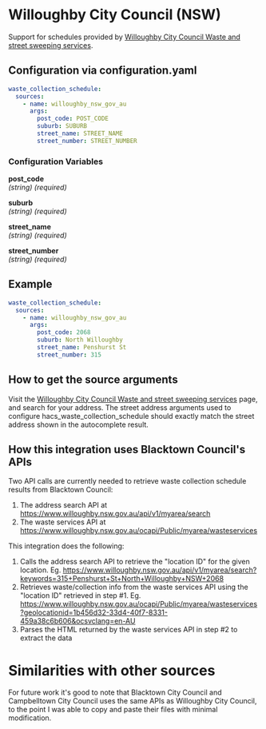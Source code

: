 # Willoughby City Council (NSW)

Support for schedules provided by [Willoughby City Council Waste and street sweeping services](https://www.willoughby.nsw.gov.au/Residents/Waste-and-recycling/Household-bin-services/Waste-and-street-sweeping-services).

## Configuration via configuration.yaml

```yaml
waste_collection_schedule:
  sources:
    - name: willoughby_nsw_gov_au
      args:
        post_code: POST_CODE
        suburb: SUBURB
        street_name: STREET_NAME
        street_number: STREET_NUMBER
```

### Configuration Variables

**post_code**  
*(string) (required)*

**suburb**  
*(string) (required)*

**street_name**  
*(string) (required)*

**street_number**  
*(string) (required)*

## Example

```yaml
waste_collection_schedule:
  sources:
    - name: willoughby_nsw_gov_au
      args:
        post_code: 2068
        suburb: North Willoughby
        street_name: Penshurst St
        street_number: 315
```

## How to get the source arguments

Visit the [Willoughby City Council Waste and street sweeping services](https://www.willoughby.nsw.gov.au/Residents/Waste-and-recycling/Household-bin-services/Waste-and-street-sweeping-services) page, and search for your address. The street address arguments used to configure hacs_waste_collection_schedule should exactly match the street address shown in the autocomplete result.

## How this integration uses Blacktown Council's APIs

Two API calls are currently needed to retrieve waste collection schedule results from Blacktown Council:
1. The address search API at https://www.willoughby.nsw.gov.au/api/v1/myarea/search
2. The waste services API at https://www.willoughby.nsw.gov.au/ocapi/Public/myarea/wasteservices

This integration does the following:
1. Calls the address search API to retrieve the "location ID" for the given location. Eg. https://www.willoughby.nsw.gov.au/api/v1/myarea/search?keywords=315+Penshurst+St+North+Willoughby+NSW+2068
2. Retrieves waste/collection info from the waste services API using the "location ID" retrieved in step #1. Eg. https://www.willoughby.nsw.gov.au/ocapi/Public/myarea/wasteservices?geolocationid=1b456d32-33d4-40f7-8331-459a38c6b606&ocsvclang=en-AU
3. Parses the HTML returned by the waste services API in step #2 to extract the data


# Similarities with other sources

For future work it's good to note that Blacktown City Council and Campbelltown City Council uses the same APIs as Willoughby City Council, to the point I was able to copy and paste their files with minimal modification.
 